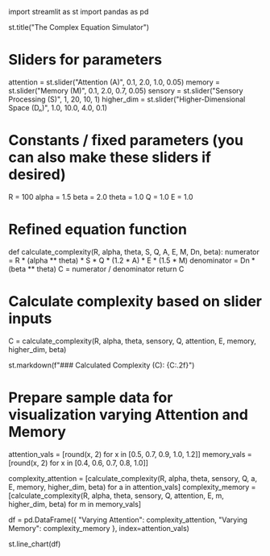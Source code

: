 import streamlit as st
import pandas as pd

st.title("The Complex Equation Simulator")

# Sliders for parameters
attention = st.slider("Attention (A)", 0.1, 2.0, 1.0, 0.05)
memory = st.slider("Memory (M)", 0.1, 2.0, 0.7, 0.05)
sensory = st.slider("Sensory Processing (S)", 1, 20, 10, 1)
higher_dim = st.slider("Higher-Dimensional Space (Dₙ)", 1.0, 10.0, 4.0, 0.1)

# Constants / fixed parameters (you can also make these sliders if desired)
R = 100
alpha = 1.5
beta = 2.0
theta = 1.0
Q = 1.0
E = 1.0

# Refined equation function
def calculate_complexity(R, alpha, theta, S, Q, A, E, M, Dn, beta):
    numerator = R * (alpha ** theta) * S * Q * (1.2 * A) * E * (1.5 * M)
    denominator = Dn * (beta ** theta)
    C = numerator / denominator
    return C

# Calculate complexity based on slider inputs
C = calculate_complexity(R, alpha, theta, sensory, Q, attention, E, memory, higher_dim, beta)

st.markdown(f"### Calculated Complexity (C): {C:.2f}")

# Prepare sample data for visualization varying Attention and Memory

attention_vals = [round(x, 2) for x in [0.5, 0.7, 0.9, 1.0, 1.2]]
memory_vals = [round(x, 2) for x in [0.4, 0.6, 0.7, 0.8, 1.0]]

complexity_attention = [calculate_complexity(R, alpha, theta, sensory, Q, a, E, memory, higher_dim, beta) for a in attention_vals]
complexity_memory = [calculate_complexity(R, alpha, theta, sensory, Q, attention, E, m, higher_dim, beta) for m in memory_vals]

df = pd.DataFrame({
    "Varying Attention": complexity_attention,
    "Varying Memory": complexity_memory
}, index=attention_vals)

st.line_chart(df)
